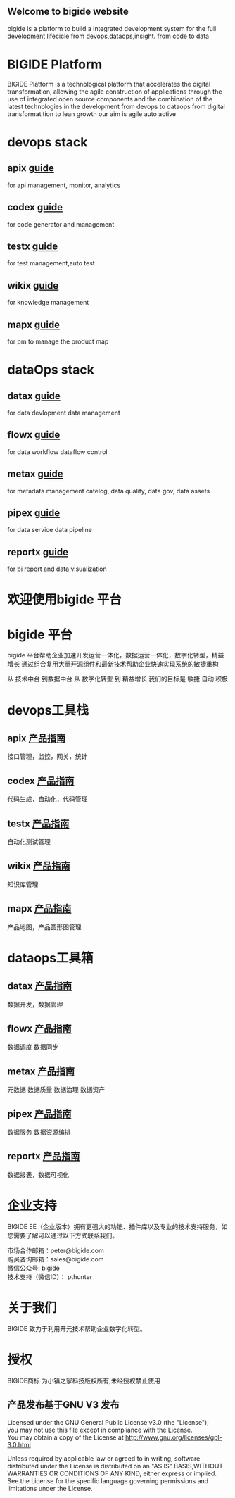 ## Welcome to bigide website
bigide is a platform to build a integrated development system for the full development lifecicle from devops,dataops,insight.
from code to data 
# BIGIDE Platform
BIGIDE Platform is a technological platform that accelerates the digital transformation, 
allowing the agile construction of applications through the use of integrated open source components and the combination of the latest technologies in the development
from devops to dataops
from digital transformatition to lean growth 
our aim is agile auto active

# devops stack
## apix [guide](https://bigide.com/bigide-apix)
for api management, monitor, analytics
## codex [guide](https://bigide.com/bigide-codex)
for code generator and management
## testx [guide](https://bigide.com/bigide-testx)
for test management,auto test
## wikix [guide](https://bigide.com/bigide-wikix)
for knowledge management
## mapx [guide](https://bigide.com/bigide-mapx)
for pm to manage the product map


# dataOps stack

## datax [guide](https://bigide.com/bigide-datax)
for data devlopment data management
## flowx [guide](https://bigide.com/bigide-flowx)
for data workflow dataflow control
## metax [guide](https://bigide.com/bigide-metax)
for metadata management catelog, data quality, data gov, data assets
## pipex [guide](https://bigide.com/bigide-pipex)
for data service data pipeline
## reportx [guide](https://bigide.com/bigide-reportx)
for bi report and data visualization



# 欢迎使用bigide 平台

# bigide 平台
<p>bigide 平台帮助企业加速开发运营一体化，数据运营一体化，数字化转型，精益增长
通过组合复用大量开源组件和最新技术帮助企业快速实现系统的敏捷重构</p>
<p>
从 技术中台  到数据中台
从 数字化转型 到 精益增长
我们的目标是 敏捷 自动 积极
</p>

# devops工具栈
## apix [产品指南](https://bigide.com/bigide-apix)
接口管理，监控，网关，统计

## codex [产品指南](https://bigide.com/bigide-codex)
代码生成，自动化，代码管理
## testx [产品指南](https://bigide.com/bigide-testx)
自动化测试管理
## wikix [产品指南](https://bigide.com/bigide-wikix)
知识库管理
## mapx [产品指南](https://bigide.com/bigide-mapx)
产品地图，产品圆形图管理

# dataops工具箱
## datax [产品指南](https://bigide.com/bigide-datax)
数据开发，数据管理
## flowx [产品指南](https://bigide.com/bigide-flowx)
数据调度 数据同步
## metax  [产品指南](https://bigide.com/bigide-metax)
元数据 数据质量 数据治理 数据资产
## pipex  [产品指南](https://bigide.com/bigide-pipex)
数据服务 数据资源编排
## reportx [产品指南](https://bigide.com/bigide-bigide-reportx)
数据报表，数据可视化

# 企业支持
BIGIDE EE（企业版本）拥有更强大的功能、插件库以及专业的技术支持服务，如您需要了解可以通过以下方式联系我们。

<p>
市场合作邮箱：peter@bigide.com<br>
购买咨询邮箱：sales@bigide.com<br>
微信公众号: bigide<br>
技术支持（微信ID）： pthunter<br>
<p>

# 关于我们
BIGIDE 致力于利用开元技术帮助企业数字化转型。
# 授权
BIGIDE商标 为小镇之家科技版权所有,未经授权禁止使用<br>
## 产品发布基于GNU V3 发布
Licensed under the GNU General Public License v3.0 (the "License");<br>
you may not use this file except in compliance with the License.<br>
You may obtain a copy of the License at http://www.gnu.org/licenses/gpl-3.0.html<br>

Unless required by applicable law or agreed to in writing, software distributed under the License is distributed on an "AS IS" BASIS,WITHOUT WARRANTIES OR CONDITIONS OF ANY KIND, either express or implied.
See the License for the specific language governing permissions and limitations under the License.
</p>